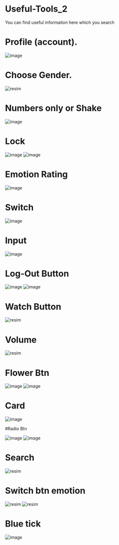 # Useful-Tools_2
You can find useful informaiton here which you search
# Profile (account).

![image](https://github.com/Umudvarr/Useful-tools-2/assets/126266744/52895ac9-9719-42b6-91ba-b082a0dbb836)

# Choose Gender.

![resim](https://github.com/Umudvarr/Useful-tools-2/assets/126266744/66461f43-e6fe-4fac-9555-ba439a98b77c)

# Numbers only or Shake

![image](https://github.com/Umudvarr/Useful-tools-2/assets/126266744/898ca2db-badb-49be-a934-ec0faea97bc5)

# Lock

![image](https://github.com/Umudvarr/Useful-tools-2/assets/126266744/0f2a4385-923f-42b4-a467-39ad956d6984)  ![image](https://github.com/Umudvarr/Useful-tools-2/assets/126266744/cd5884ac-0ece-4a38-8b6f-3758a21c41c5)

# Emotion Rating

![image](https://github.com/Umudvarr/Useful-tools-2/assets/126266744/f73dd60e-0a7f-4ce0-aa4f-c9559a9d0cc6)

# Switch

![image](https://github.com/Umudvarr/Useful-tools-2/assets/126266744/fe40134b-c754-4089-a4d6-eb29d94f8484)

# Input

![image](https://github.com/Umudvarr/Useful-tools-2/assets/126266744/ebad621d-a322-4f31-939a-2e815e5f9232)

# Log-Out Button

![image](https://github.com/Umudvarr/Useful-tools-2/assets/126266744/f76ff529-59da-47e4-a86a-bf48bf11f38d)  ![image](https://github.com/Umudvarr/Useful-tools-2/assets/126266744/a28beefb-a48d-4320-ba4f-27a100ab53ba)

# Watch Button

![resim](https://github.com/Umudvarr/Useful-tools-2/assets/126266744/7eb2ea95-822f-4f4c-89d2-b75ee11c81fd)

# Volume 

![resim](https://github.com/Umudvarr/Useful-tools-2/assets/126266744/ecd5fad4-bc23-46c7-85c9-630a17d5870d)

# Flower Btn

![image](https://github.com/Umudvarr/Useful-tools-2/assets/126266744/e1e36631-b935-45aa-89fb-d6d4e44a3973)  ![image](https://github.com/Umudvarr/Useful-tools-2/assets/126266744/b93b380a-9587-4203-bcf1-3b61affd4fd3)

# Card

![image](https://github.com/Umudvarr/Useful-tools-2/assets/126266744/feb2b04e-5f1b-441d-9c22-18e13cdb49c5)

#Radio Btn

![image](https://github.com/Umudvarr/Useful-tools-2/assets/126266744/27845bfc-2bd6-4268-b1bb-18c7a524dc3a)  ![image](https://github.com/Umudvarr/Useful-tools-2/assets/126266744/fc0a0935-1117-4912-b323-6a26bc6f4f04)

# Search

![resim](https://github.com/Umudvarr/Useful-tools-2/assets/126266744/e0570fce-b4e1-4f3c-86c2-639897eabef9)

# Switch btn emotion

![resim](https://github.com/Umudvarr/Useful-tools-2/assets/126266744/ba9078e8-8f25-4e56-8503-7d7311165bd8)  ![resim](https://github.com/Umudvarr/Useful-tools-2/assets/126266744/914ef869-2c00-492c-9eaa-5a034f8ff519)

# Blue tick

![image](https://github.com/Umudvarr/Useful-tools-2/assets/126266744/9036e1fc-1eb1-4f96-8786-8a82369732f8)
